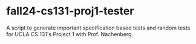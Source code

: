 # fall24-cs131-proj1-tester
A script to generate important specification based tests and random tests for UCLA CS 131's Project 1 with Prof. Nachenberg.
